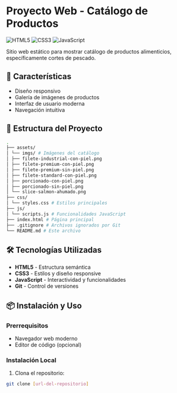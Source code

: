 # Proyecto Web - Catálogo de Productos

![HTML5](https://img.shields.io/badge/HTML5-E34F26?style=for-the-badge&logo=html5&logoColor=white)
![CSS3](https://img.shields.io/badge/CSS3-1572B6?style=for-the-badge&logo=css3&logoColor=white)
![JavaScript](https://img.shields.io/badge/JavaScript-F7DF1E?style=for-the-badge&logo=javascript&logoColor=black)

Sitio web estático para mostrar catálogo de productos alimenticios, específicamente cortes de pescado.

## 🚀 Características

- Diseño responsivo
- Galería de imágenes de productos
- Interfaz de usuario moderna
- Navegación intuitiva

## 📁 Estructura del Proyecto

```bash
.
├── assets/
│ └── imgs/ # Imágenes del catálogo
│ ├── filete-industrial-con-piel.png
│ ├── filete-premium-con-piel.png
│ ├── filete-premium-sin-piel.png
│ ├── filete-standard-con-piel.png
│ ├── porcionado-con-piel.png
│ ├── porcionado-sin-piel.png
│ └── slice-salmon-ahumado.png
├── css/
│ └── styles.css # Estilos principales
├── js/
│ └── scripts.js # Funcionalidades JavaScript
├── index.html # Página principal
├── .gitignore # Archivos ignorados por Git
└── README.md # Este archivo
```

## 🛠 Tecnologías Utilizadas

- **HTML5** - Estructura semántica
- **CSS3** - Estilos y diseño responsive
- **JavaScript** - Interactividad y funcionalidades
- **Git** - Control de versiones

## 📦 Instalación y Uso

### Prerrequisitos

- Navegador web moderno
- Editor de código (opcional)

### Instalación Local

1. Clona el repositorio:

```bash
git clone [url-del-repositorio]
